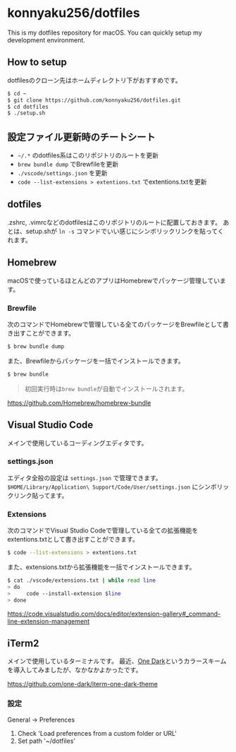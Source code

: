 # konnyaku256/dotfiles
This is my dotfiles repository for macOS.
You can quickly setup my development environment.

## How to setup
dotfilesのクローン先はホームディレクトリ下がおすすめです。
```sh
$ cd ~
$ git clone https://github.com/konnyaku256/dotfiles.git
$ cd dotfiles
$ ./setup.sh
```

## 設定ファイル更新時のチートシート
- `~/.*` のdotfiles系はこのリポジトリのルートを更新
- `brew bundle dump` でBrewfileを更新
- `./vscode/settings.json` を更新
- `code --list-extensions > extentions.txt` でextentions.txtを更新

## dotfiles
.zshrc, .vimrcなどのdotfilesはこのリポジトリのルートに配置しておきます。
あとは、setup.shが `ln -s` コマンドでいい感じにシンボリックリンクを貼ってくれます。

## Homebrew
macOSで使っているほとんどのアプリはHomebrewでパッケージ管理しています。

### Brewfile
次のコマンドでHomebrewで管理している全てのパッケージをBrewfileとして書き出すことができます。

```sh
$ brew bundle dump
```

また、Brewfileからパッケージを一括でインストールできます。

```sh
$ brew bundle
```

> 初回実行時は`brew bundle`が自動でインストールされます。

https://github.com/Homebrew/homebrew-bundle

## Visual Studio Code
メインで使用しているコーディングエディタです。

### settings.json
エディタ全般の設定は `settings.json` で管理できます。
`$HOME/Library/Application\ Support/Code/User/settings.json` にシンボリックリンク貼ってます。

### Extensions
次のコマンドでVisual Studio Codeで管理している全ての拡張機能をextentions.txtとして書き出すことができます。

```sh
$ code --list-extensions > extentions.txt
```

また、extensions.txtから拡張機能を一括でインストールできます。
```sh
$ cat ./vscode/extensions.txt | while read line
> do
>     code --install-extension $line
> done
```

https://code.visualstudio.com/docs/editor/extension-gallery#_command-line-extension-management


## iTerm2
メインで使用しているターミナルです。
最近、[One Dark](https://github.com/atom/one-dark-ui)というカラースキームを導入してみましたが、なかなかよかったです。

https://github.com/one-dark/iterm-one-dark-theme

### 設定
General -> Preferences
1. Check 'Load preferences from a custom folder or URL'
2. Set path '~/dotfiles'
